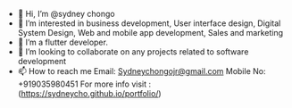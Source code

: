 - 👋 Hi, I’m @sydney chongo
- 👀 I’m interested in business development, User interface design, Digital System Design, Web and mobile app development,
Sales and marketing
- 🌱 I’m  a flutter developer.
- 💞️ I’m looking to collaborate on any projects related to software development
- 📫 How to reach me
       Email: Sydneychongojr@gmail.com
       Mobile No: +919035980451
       For more info visit :(https://sydneycho.github.io/portfolio/)

<!---
sydneycho/sydneycho is a ✨ special ✨ repository because its `README.md` (this file) appears on your GitHub profile.
You can click the Preview link to take a look at your changes.
--->
